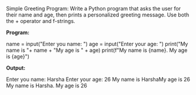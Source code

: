 Simple Greeting Program: Write a Python program that asks the user for their name and age, then prints a personalized greeting message. Use both the + operator and f-strings.

**Program:**

name = input("Enter you name: ") 
age = input("Enter your age: ") 
print("My name is "+ name + "My age is " + age) 
print(f"My name is {name}. My age is {age}") 

**Output:**

Enter you name: Harsha 
Enter your age: 26 
My name is HarshaMy age is 26 
My name is Harsha. My age is 26 

